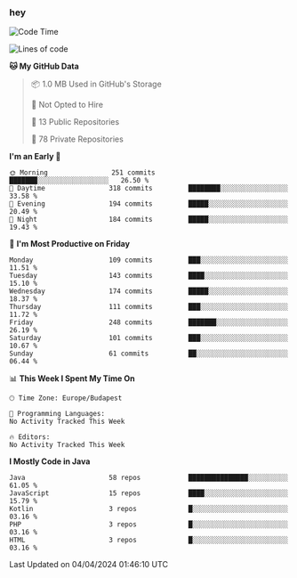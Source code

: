 ### hey

<!--START_SECTION:waka-->
![Code Time](http://img.shields.io/badge/Code%20Time-980%20hrs%2043%20mins-blue)

![Lines of code](https://img.shields.io/badge/From%20Hello%20World%20I%27ve%20Written-1.1%20million%20lines%20of%20code-blue)

**🐱 My GitHub Data** 

> 📦 1.0 MB Used in GitHub's Storage 
 > 
> 🚫 Not Opted to Hire
 > 
> 📜 13 Public Repositories 
 > 
> 🔑 78 Private Repositories 
 > 
**I'm an Early 🐤** 

```text
🌞 Morning                251 commits         ███████░░░░░░░░░░░░░░░░░░   26.50 % 
🌆 Daytime                318 commits         ████████░░░░░░░░░░░░░░░░░   33.58 % 
🌃 Evening                194 commits         █████░░░░░░░░░░░░░░░░░░░░   20.49 % 
🌙 Night                  184 commits         █████░░░░░░░░░░░░░░░░░░░░   19.43 % 
```
📅 **I'm Most Productive on Friday** 

```text
Monday                   109 commits         ███░░░░░░░░░░░░░░░░░░░░░░   11.51 % 
Tuesday                  143 commits         ████░░░░░░░░░░░░░░░░░░░░░   15.10 % 
Wednesday                174 commits         █████░░░░░░░░░░░░░░░░░░░░   18.37 % 
Thursday                 111 commits         ███░░░░░░░░░░░░░░░░░░░░░░   11.72 % 
Friday                   248 commits         ███████░░░░░░░░░░░░░░░░░░   26.19 % 
Saturday                 101 commits         ███░░░░░░░░░░░░░░░░░░░░░░   10.67 % 
Sunday                   61 commits          ██░░░░░░░░░░░░░░░░░░░░░░░   06.44 % 
```


📊 **This Week I Spent My Time On** 

```text
🕑︎ Time Zone: Europe/Budapest

💬 Programming Languages: 
No Activity Tracked This Week

🔥 Editors: 
No Activity Tracked This Week
```

**I Mostly Code in Java** 

```text
Java                     58 repos            ███████████████░░░░░░░░░░   61.05 % 
JavaScript               15 repos            ████░░░░░░░░░░░░░░░░░░░░░   15.79 % 
Kotlin                   3 repos             █░░░░░░░░░░░░░░░░░░░░░░░░   03.16 % 
PHP                      3 repos             █░░░░░░░░░░░░░░░░░░░░░░░░   03.16 % 
HTML                     3 repos             █░░░░░░░░░░░░░░░░░░░░░░░░   03.16 % 
```




 Last Updated on 04/04/2024 01:46:10 UTC
<!--END_SECTION:waka-->
